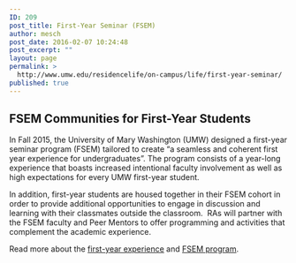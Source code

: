 ```yaml
---
ID: 209
post_title: First-Year Seminar (FSEM)
author: mesch
post_date: 2016-02-07 10:24:48
post_excerpt: ""
layout: page
permalink: >
  http://www.umw.edu/residencelife/on-campus/life/first-year-seminar/
published: true
---
```

<h2>FSEM Communities for First-Year Students</h2>
In Fall 2015, the University of Mary Washington (UMW) designed a first-year seminar program (FSEM) tailored to create “a seamless and coherent first year experience for undergraduates”. The program consists of a year-long experience that boasts increased intentional faculty involvement as well as high expectations for every UMW first-year student.

In addition, first-year students are housed together in their FSEM cohort in order to provide additional opportunities to engage in discussion and learning with their classmates outside the classroom.  RAs will partner with the FSEM faculty and Peer Mentors to offer programming and activities that complement the academic experience.

Read more about the <a href="http://academics.umw.edu/fye/">first-year experience</a> and <a href="http://academics.umw.edu/fye/first-year-seminar/">FSEM program</a>.